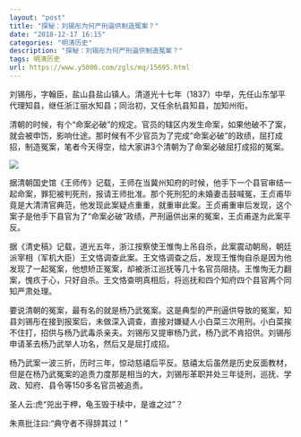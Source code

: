 ```yaml
---
layout: "post"
title: "探秘：刘锡彤为何严刑逼供制造冤案？"
date: "2018-12-17 16:15"
categories: "明清历史"
description: "探秘：刘锡彤为何严刑逼供制造冤案？"
tags: 明清历史
url: https://www.y5000.com/zgls/mq/15695.html
---
```






刘锡彤，字翰臣，盐山县盐山镇人。清道光十七年（1837）中举，先任山东邹平代理知县，继任浙江丽水知县；同治初，又任余杭县知县，加知州衔。

清朝的时候，有个“命案必破”的规定。官员的辖区内发生命案，如果他破不了案，就会被申饬，影响仕途。那时候有不少官员为了完成“命案必破”的政绩，屈打成招，制造冤案，笔者今天得空，给大家讲3个清朝为了命案必破屈打成招的冤案。

![](https://img.y5000.com/uploads/allimg/170302/11192H626-0.jpg)

据清朝国史馆《王师传》记载，王师在当冀州知府的时候，他手下一个县官审结一起命案，罪犯被判死刑，报请王师批准。那个死刑犯的未婚妻击鼓喊冤，王贞甫毕竟是大清清官典范，他发现此案疑点重重，就重审此案。王贞甫重审后发现，这个案子是他手下县官为了“命案必破”政绩，严刑逼供出来的冤案，王贞甫遂为此案平反。

据《清史稿》记载，道光五年，浙江按察使王惟恂上吊自杀，此案震动朝局，朝廷派宰相（军机大臣）王文恪调查此案。王文恪调查之后，发现王惟恂自杀是因为他发现了一起冤案，他想矫正冤案，却被浙江巡抚等几十名官员阻挠。王惟恂无力翻案，愧疚于心，只好自杀。王文恪查明真相后，将巡抚和四个知府四个县官两个同知严肃处理。

要说清朝的冤案，最有名的就是杨乃武冤案。这是典型的严刑逼供导致的冤案，知县刘锡彤在接到报案后，未做深入调查，直接对嫌疑人小白菜三次用刑。小白菜挨不住打，招供与杨乃武毒杀亲夫。刘锡彤又提审杨乃武，杨乃武不肯招供。刘锡彤申请革去杨乃武举人功名，然后又是屈打成招。

杨乃武案一波三折，历时三年，惊动慈禧后平反。慈禧太后虽然是历史反面教材，但是在杨乃武冤案的追责力度那是相当的大，刘锡彤革职并处三年徒刑，巡抚、学政、知府、县令等150多名官员被追责。

圣人云:虎“兕出于柙，龟玉毁于椟中，是谁之过”？

朱熹批注曰:“典守者不得辞其过！”
